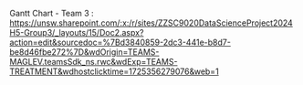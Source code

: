 Gantt Chart - Team 3 : 
https://unsw.sharepoint.com/:x:/r/sites/ZZSC9020DataScienceProject2024H5-Group3/_layouts/15/Doc2.aspx?action=edit&sourcedoc=%7Bd3840859-2dc3-441e-b8d7-be8d46fbe272%7D&wdOrigin=TEAMS-MAGLEV.teamsSdk_ns.rwc&wdExp=TEAMS-TREATMENT&wdhostclicktime=1725356279076&web=1
